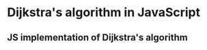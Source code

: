 Dijkstra's algorithm in JavaScript
=================================
## JS implementation of Dijkstra's algorithm

